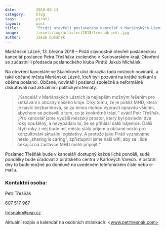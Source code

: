 ```yaml
---
date:         2018-03-13
category:     blog
tags:         piráti
layout:       post
title:        "Piráti otevřeli poslaneckou kancelář v Mariánských Lázních"
image:        /assets/img/articles/2018/tresnak-petr.jpg
author:       Jakub Dušánek
---
```


 
Mariánské Lázně, 13. března 2018 – Piráti slavnostně otevřeli poslaneckou kancelář poslance Petra Třešňáka zvoleného v Karlovarském kraji. Otevření se zúčastnil i předseda poslaneckého klubu Pirátů Jakub Michálek.
 
Na otevření kanceláře ve Skalníkově ulici dorazila řada místních novinářů, a také občané města Mariánské Lázně, kteří byli pozváni na krátké setkání s oběma poslanci. Občané, novináři i poslanci společně a neformálně diskutovali nad aktuálními politickými tématy.
 
> „Kancelář v Mariánských Lázních je nejlepším možným řešením pro setkávání s občany našeho kraje. Díky tomu, že je poblíž MHD, která je navíc bezbariérová, se za mnou mohou vypravit opravdu všichni, abychom se pobavili o tom, co je konkrétně trápí,“ uvádí Petr Třešňák. „Pro kancelář jsme využili městský prostor, který byl poslední dva roky opuštěný, a nevypadalo to, že se přihlásí další nájemce. Další čtyři roky z něj bude mít město stálý příjem a občané místo pro konzultování aktuální legislativy. A protože jako Piráti vyznáváme heslo „sharing is caring“, zpřístupnili jsme naši wifi, aby se i lidé čekající na zastávce MHD mohli připojit.“
 
Poslanec Třešňák bude v kanceláři dostupný každé liché pondělí, sudé pondělky bude úřadovat z pirátského centra v Karlových Varech. V ostatní dny to bude možné po domluvě na uvedeném telefonickém čísle nebo e-mailu.
 
 
 
### Kontaktní osoba:

Petr Třešňák

607 517 967

<tresnakp@psp.cz>

Aktuální rozpis a kalendář na osobních stránkách: 
<www.petrtresnak.com>




